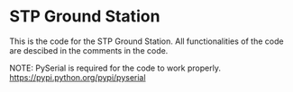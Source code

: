 # STP Ground Station

This is the code for the STP Ground Station. All functionalities of the code are descibed in the comments in the code.

NOTE: PySerial is required for the code to work properly. https://pypi.python.org/pypi/pyserial
